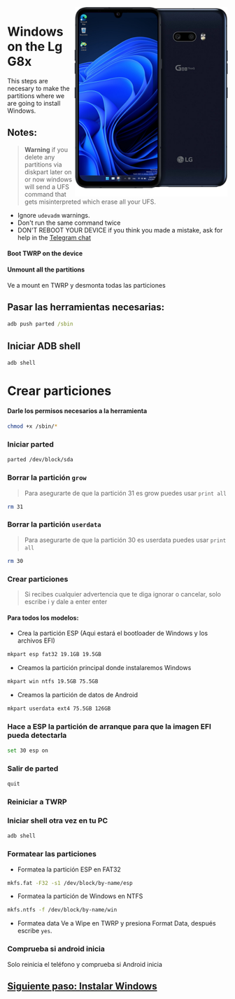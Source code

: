  <img align="right" src="https://github.com/Icesito68/Port-Windows-11-Lg-G8x/blob/main/mh2lm.png" width="350" alt="Windows 11 Running On A Lg G8x">


# Windows on the Lg G8x

This steps are necesary to make the partitions where we are going to install Windows.

## Notes:
> **Warning** if you delete any partitions via diskpart later on or now windows will send a UFS command that gets misinterpreted which erase all your UFS.
- Ignore `udevadm` warnings.
- Don't run the same command twice
- DON'T REBOOT YOUR DEVICE if you think you made a mistake, ask for help in the [Telegram chat](https://t.me/winong8x)

#### Boot TWRP on the device


#### Unmount all the partitions
Ve a mount en TWRP y desmonta todas las particiones

## Pasar las herramientas necesarias:
```cmd
adb push parted /sbin
```

## Iniciar ADB shell
```cmd
adb shell
```

# Crear particiones
#### Darle los permisos necesarios a la herramienta
```sh
chmod +x /sbin/*
```


### Iniciar parted
```sh
parted /dev/block/sda
```

### Borrar la partición `grow` 
>Para asegurarte de que la partición 31 es grow puedes usar
>  `print all`
```sh
rm 31
```

### Borrar la partición `userdata` 
>Para asegurarte de que la partición 30 es userdata puedes usar
>  `print all`
```sh
rm 30
```

### Crear particiones
> Si recibes cualquier advertencia que te diga ignorar o cancelar, solo escribe i y dale a enter enter

#### Para todos los modelos:

- Crea la partición ESP (Aqui estará el bootloader de Windows y los archivos EFI)
```sh
mkpart esp fat32 19.1GB 19.5GB
```

- Creamos la partición principal donde instalaremos Windows
```sh
mkpart win ntfs 19.5GB 75.5GB
```

- Creamos la partición de datos de Android
```sh
mkpart userdata ext4 75.5GB 126GB
```


### Hace a ESP la partición de arranque para que la imagen EFI pueda detectarla
```sh
set 30 esp on
```

### Salir de parted
```sh
quit
```

### Reiniciar a TWRP

### Iniciar shell otra vez en tu PC
```cmd
adb shell
```

### Formatear las particiones
-  Formatea la partición ESP en FAT32
```sh
mkfs.fat -F32 -s1 /dev/block/by-name/esp
```

-  Formatea la partición de Windows en NTFS
```sh
mkfs.ntfs -f /dev/block/by-name/win
```

- Formatea data
Ve a Wipe en TWRP y presiona Format Data, 
después escribe `yes`.

### Comprueba si android inicia
Solo reinicia el teléfono y comprueba si Android inicia


## [Siguiente paso: Instalar Windows](https://github.com/Icesito68/Port-Windows-11-Lg-G8x/blob/main/guide/English/2-Instalation.md)
